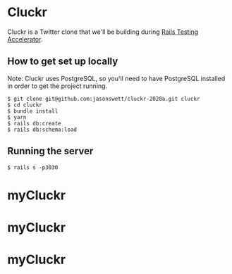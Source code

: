 # Cluckr

Cluckr is a Twitter clone that we'll be building during [Rails Testing Accelerator](https://www.codewithjason.com/rails-testing-accelerator/).

## How to get set up locally

Note: Cluckr uses PostgreSQL, so you'll need to have PostgreSQL installed in order to get the project running.

```
$ git clone git@github.com:jasonswett/cluckr-2020a.git cluckr
$ cd cluckr
$ bundle install
$ yarn
$ rails db:create
$ rails db:schema:load
````

## Running the server

```
$ rails s -p3030
```
# myCluckr
# myCluckr
# myCluckr
